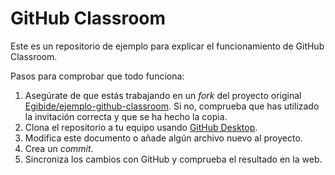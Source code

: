 # GitHub Classroom

Este es un repositorio de ejemplo para explicar el funcionamiento de GitHub Classroom.

Pasos para comprobar que todo funciona:

1. Asegúrate de que estás trabajando en un *fork* del proyecto original [Egibide/ejemplo-github-classroom](https://github.com/Egibide/ejemplo-github-classroom). Si no, comprueba que has utilizado la invitación correcta y que se ha hecho la copia.
2. Clona el repositorio a tu equipo usando [GitHub Desktop](https://desktop.github.com/).
3. Modifica este documento o añade algún archivo nuevo al proyecto.
4. Crea un *commit*.
5. Sincroniza los cambios con GitHub y comprueba el resultado en la web.

